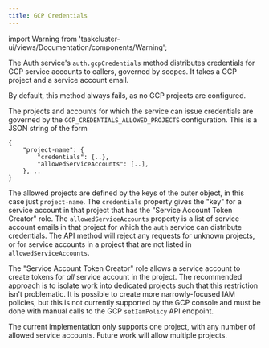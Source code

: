 ```yaml
---
title: GCP Credentials
---
```

import Warning from 'taskcluster-ui/views/Documentation/components/Warning';

The Auth service's `auth.gcpCredentials` method distributes credentials for GCP service accounts to callers, governed by scopes.
It takes a GCP project and a service account email.

By default, this method always fails, as no GCP projects are configured.

The projects and accounts for which the service can issue credentials are governed by the `GCP_CREDENTIALS_ALLOWED_PROJECTS` configuration.
This is a JSON string of the form

```
{
    "project-name": {
        "credentials": {..},
        "allowedServiceAccounts": [..],
    }, ..
}
```

The allowed projects are defined by the keys of the outer object, in this case just `project-name`.
The `credentials` property gives the "key" for a service account in that project that has the "Service Account Token Creator" role.
The `allowedServiceAccounts` property is a list of service account emails in that project for which the `auth` service can distribute credentials.
The API method will reject any requests for unknown projects, or for service accounts in a project that are not listed in `allowedServiceAccounts`.

The "Service Account Token Creator" role allows a service account to create tokens for *all* service account in the project.
The recommended approach is to isolate work into dedicated projects such that this restriction isn't problematic.
It is possible to create more narrowly-focused IAM policies, but this is not currently supported by the GCP console and must be done with manual calls to the GCP `setIamPolicy` API endpoint.

<Warning>
The current implementation only supports one project, with any number of allowed service accounts.
Future work will allow multiple projects.
</Warning>
